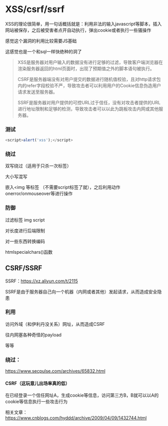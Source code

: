 # XSS/csrf/ssrf

XSS的理论很简单，用一句话概括就是：利用非法的输入javascript等脚本，插入网站被保存，之后被受害者点开自动执行，弹出cookie或者执行一些骚操作

感觉这个漏洞的利用比较需要JS基础

这感觉也是一个和sql一样快绝种的洞了

> XSS是服务器对用户输入的数据没有进行足够的过滤，导致客户端浏览器在渲染服务器返回的html页面时，出现了预期值之外的脚本语句被执行。
>
> CSRF是服务器端没有对用户提交的数据进行随机值校验，且对http请求包内的refer字段校验不严，导致攻击者可以利用用户的Cookie信息伪造用户请求发送至服务器。   
>
> SSRF是服务器对用户提供的可控URL过于信任，没有对攻击者提供的URL进行地址限制和足够的检测，导致攻击者可以以此为跳板攻击内网或其他服务器。

### 测试

```javascript
<script>alert('xss');</script>
```



### 绕过 



双写绕过（适用于只杀一次标签）

大小写混写

嵌入<img 等标签 （不需要script标签了就），之后利用动作onerror/onmouseover等进行操作



### 防御



过滤标签 img script

对长度进行后端限制

对一些东西转换编码

htmlspecialchars()函数



## CSRF/SSRF

SSRF：https://xz.aliyun.com/t/2115

SSRF是由于服务器自己向一个机器（内网或者其他）发起请求，从而造成安全隐患

### 利用

访问外域（和伊利丹没关系）网址，从而造成CSRF

往内网塞各种奇怪的payload

等等

### 绕过：

https://www.secpulse.com/archives/65832.html



#### CSRF（这玩意儿出场率真的低）

在已经登录一个信任网址A，生成cookie等信息，访问第三方B，B就可以以A的cookie等信息执行一些攻击行为

相关文章：https://www.cnblogs.com/hyddd/archive/2009/04/09/1432744.html